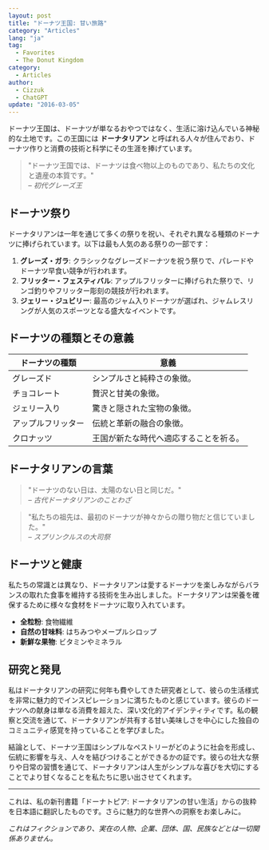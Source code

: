 ```yaml
---
layout: post
title: "ドーナツ王国: 甘い旅路"
category: "Articles"
lang: "ja"
tag:
  - Favorites
  - The Donut Kingdom
category: 
  - Articles
author:
  - Cizzuk
  - ChatGPT
update: "2016-03-05"
---
```


ドーナツ王国は、ドーナツが単なるおやつではなく、生活に溶け込んでいる神秘的な土地です。この王国には **ドーナタリアン** と呼ばれる人々が住んでおり、ドーナツ作りと消費の技術と科学にその生涯を捧げています。

> "ドーナツ王国では、ドーナツは食べ物以上のものであり、私たちの文化と遺産の本質です。"  
> *– 初代グレーズ王*

## ドーナツ祭り

ドーナタリアンは一年を通じて多くの祭りを祝い、それぞれ異なる種類のドーナツに捧げられています。以下は最も人気のある祭りの一部です：

1. **グレーズ・ガラ**: クラシックなグレーズドーナツを祝う祭りで、パレードやドーナツ早食い競争が行われます。
2. **フリッター・フェスティバル**: アップルフリッターに捧げられた祭りで、リンゴ釣りやフリッター彫刻の競技が行われます。
3. **ジェリー・ジュビリー**: 最高のジャム入りドーナツが選ばれ、ジャムレスリングが人気のスポーツとなる盛大なイベントです。

## ドーナツの種類とその意義

| ドーナツの種類         | 意義                                                          |
|-------------------|---------------------------------------------------------------|
| グレーズド         | シンプルさと純粋さの象徴。                             |
| チョコレート | 贅沢と甘美の象徴。                                 |
| ジェリー入り       | 驚きと隠された宝物の象徴。                            |
| アップルフリッター  | 伝統と革新の融合の象徴。                              |
| クロナッツ          | 王国が新たな時代へ適応することを祈る。           |

## ドーナタリアンの言葉

> "ドーナツのない日は、太陽のない日と同じだ。"  
> *– 古代ドーナタリアンのことわざ*

> "私たちの祖先は、最初のドーナツが神々からの贈り物だと信じていました。"  
> *– スプリンクルスの大司祭*

## ドーナツと健康

私たちの常識とは異なり、ドーナタリアンは愛するドーナツを楽しみながらバランスの取れた食事を維持する技術を生み出しました。ドーナタリアンは栄養を確保するために様々な食材をドーナツに取り入れています。

- **全粒粉**: 食物繊維
- **自然の甘味料**: はちみつやメープルシロップ
- **新鮮な果物**: ビタミンやミネラル

## 研究と発見

私はドーナタリアンの研究に何年も費やしてきた研究者として、彼らの生活様式を非常に魅力的でインスピレーションに満ちたものと感じています。彼らのドーナツへの献身は単なる消費を超えた、深い文化的アイデンティティです。私の観察と交流を通じて、ドーナタリアンが共有する甘い美味しさを中心にした独自のコミュニティ感覚を持っていることを学びました。

結論として、ドーナツ王国はシンプルなペストリーがどのように社会を形成し、伝統に影響を与え、人々を結びつけることができるかの証です。彼らの壮大な祭りや日常の習慣を通じて、ドーナタリアンは人生がシンプルな喜びを大切にすることでより甘くなることを私たちに思い出させてくれます。

---

これは、私の新刊書籍「ドーナトピア: ドーナタリアンの甘い生活」からの抜粋を日本語に翻訳したものです。さらに魅力的な世界への洞察をお楽しみに。

<i>これはフィクションであり、実在の人物、企業、団体、国、民族などとは一切関係ありません。</i>
